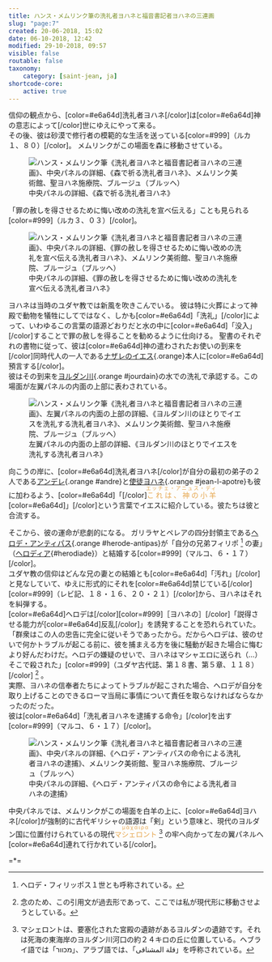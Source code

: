```yaml
---
title: ハンス・メムリンク筆の洗礼者ヨハネと福音書記者ヨハネの三連画
slug: "page:7"
created: 20-06-2018, 15:02
date: 06-10-2018, 12:42
modified: 29-10-2018, 09:57
visible: false
routable: false
taxonomy:
    category: [saint-jean, ja]
shortcode-core:
    active: true
---
```

信仰の観点から、[color=#e6a64d]洗礼者ヨハネ[/color]は[color=#e6a64d]神の意志によって[/color]世にゆえにやって来る。  
その後、彼は砂漠で修行者の模範的な生活を送っている[color=#999]（ルカ１、８０）[/color]。
メムリンクがこの場面を森に移動させている。

<figure><picture>
<source
sizes="(max-width: 767px) 98vw, (min-width: 959px) 50vw, 86vw"
srcset="
/user/sites/docs/pages/01.home/06.bruges/01.hopital-saint-jean/01.saint-jean/07.saint-jean_7/priere-dans-le-desert-280.webp 280w,
/user/sites/docs/pages/01.home/06.bruges/01.hopital-saint-jean/01.saint-jean/07.saint-jean_7/priere-dans-le-desert-380.webp 380w,
/user/sites/docs/pages/01.home/06.bruges/01.hopital-saint-jean/01.saint-jean/07.saint-jean_7/priere-dans-le-desert-480.webp 480w,
/user/sites/docs/pages/01.home/06.bruges/01.hopital-saint-jean/01.saint-jean/07.saint-jean_7/priere-dans-le-desert-640.webp 640w,
/user/sites/docs/pages/01.home/06.bruges/01.hopital-saint-jean/01.saint-jean/07.saint-jean_7/priere-dans-le-desert-840.webp 840w,
/user/sites/docs/pages/01.home/06.bruges/01.hopital-saint-jean/01.saint-jean/07.saint-jean_7/priere-dans-le-desert-1280.webp 1280w,
/user/sites/docs/pages/01.home/06.bruges/01.hopital-saint-jean/01.saint-jean/07.saint-jean_7/priere-dans-le-desert-1600.webp 1600w,
/user/sites/docs/pages/01.home/06.bruges/01.hopital-saint-jean/01.saint-jean/07.saint-jean_7/priere-dans-le-desert-1920.webp 1920w"
type="image/webp" />
<img
src="/user/sites/docs/pages/01.home/06.bruges/01.hopital-saint-jean/01.saint-jean/07.saint-jean_7/priere-dans-le-desert-640.jpg" title="ハンス・メムリンク筆《洗礼者ヨハネと福音書記者ヨハネの三連画》、中央パネルの詳細、《森で祈る洗礼者ヨハネ》、メムリンク美術館、聖ヨハネ施療院、ブルージュ（ブルッヘ）" alt="ハンス・メムリンク筆《洗礼者ヨハネと福音書記者ヨハネの三連画》、中央パネルの詳細、《森で祈る洗礼者ヨハネ》、メムリンク美術館、聖ヨハネ施療院、ブルージュ（ブルッヘ）" class="class-40-img"
sizes="(max-width: 767px) 98vw, (min-width: 959px) 50vw, 86vw"
srcset="
/user/sites/docs/pages/01.home/06.bruges/01.hopital-saint-jean/01.saint-jean/07.saint-jean_7/priere-dans-le-desert-280.jpg 280w,
/user/sites/docs/pages/01.home/06.bruges/01.hopital-saint-jean/01.saint-jean/07.saint-jean_7/priere-dans-le-desert-380.jpg 380w,
/user/sites/docs/pages/01.home/06.bruges/01.hopital-saint-jean/01.saint-jean/07.saint-jean_7/priere-dans-le-desert-480.jpg 480w,
/user/sites/docs/pages/01.home/06.bruges/01.hopital-saint-jean/01.saint-jean/07.saint-jean_7/priere-dans-le-desert-640.jpg 640w,
/user/sites/docs/pages/01.home/06.bruges/01.hopital-saint-jean/01.saint-jean/07.saint-jean_7/priere-dans-le-desert-840.jpg 840w,
/user/sites/docs/pages/01.home/06.bruges/01.hopital-saint-jean/01.saint-jean/07.saint-jean_7/priere-dans-le-desert-1280.jpg 1280w,
/user/sites/docs/pages/01.home/06.bruges/01.hopital-saint-jean/01.saint-jean/07.saint-jean_7/priere-dans-le-desert-1600.jpg 1600w,
/user/sites/docs/pages/01.home/06.bruges/01.hopital-saint-jean/01.saint-jean/07.saint-jean_7/priere-dans-le-desert-1920.jpg 1920w">
</picture><figcaption>中央パネルの詳細、《森で祈る洗礼者ヨハネ》</figcaption></figure>

「罪の赦しを得させるために悔い改めの洗礼を宣べ伝える」ことも見られる[color=#999]（ルカ３、０３）[/color]。

<figure><picture>
<source
sizes="(max-width: 767px) 98vw, (min-width: 959px) 50vw, 86vw"
srcset="
/user/sites/docs/pages/01.home/06.bruges/01.hopital-saint-jean/01.saint-jean/07.saint-jean_7/proclamation-280.webp 280w,
/user/sites/docs/pages/01.home/06.bruges/01.hopital-saint-jean/01.saint-jean/07.saint-jean_7/proclamation-380.webp 380w,
/user/sites/docs/pages/01.home/06.bruges/01.hopital-saint-jean/01.saint-jean/07.saint-jean_7/proclamation-480.webp 480w,
/user/sites/docs/pages/01.home/06.bruges/01.hopital-saint-jean/01.saint-jean/07.saint-jean_7/proclamation-640.webp 640w,
/user/sites/docs/pages/01.home/06.bruges/01.hopital-saint-jean/01.saint-jean/07.saint-jean_7/proclamation-840.webp 840w,
/user/sites/docs/pages/01.home/06.bruges/01.hopital-saint-jean/01.saint-jean/07.saint-jean_7/proclamation-1280.webp 1280w,
/user/sites/docs/pages/01.home/06.bruges/01.hopital-saint-jean/01.saint-jean/07.saint-jean_7/proclamation-1600.webp 1600w,
/user/sites/docs/pages/01.home/06.bruges/01.hopital-saint-jean/01.saint-jean/07.saint-jean_7/proclamation-1920.webp 1920w"
type="image/webp" />
<img
src="/user/sites/docs/pages/01.home/06.bruges/01.hopital-saint-jean/01.saint-jean/07.saint-jean_7/proclamation-640.jpg" title="ハンス・メムリンク筆《洗礼者ヨハネと福音書記者ヨハネの三連画》、中央パネルの詳細、《罪の赦しを得させるために悔い改めの洗礼を宣べ伝える洗礼者ヨハネ》、メムリンク美術館、聖ヨハネ施療院、ブルージュ（ブルッヘ）" alt="ハンス・メムリンク筆《洗礼者ヨハネと福音書記者ヨハネの三連画》、中央パネルの詳細、《罪の赦しを得させるために悔い改めの洗礼を宣べ伝える洗礼者ヨハネ》、メムリンク美術館、聖ヨハネ施療院、ブルージュ（ブルッヘ）" class="class-40-img"
sizes="(max-width: 767px) 98vw, (min-width: 959px) 50vw, 86vw"
srcset="
/user/sites/docs/pages/01.home/06.bruges/01.hopital-saint-jean/01.saint-jean/07.saint-jean_7/proclamation-280.jpg 280w,
/user/sites/docs/pages/01.home/06.bruges/01.hopital-saint-jean/01.saint-jean/07.saint-jean_7/proclamation-380.jpg 380w,
/user/sites/docs/pages/01.home/06.bruges/01.hopital-saint-jean/01.saint-jean/07.saint-jean_7/proclamation-480.jpg 480w,
/user/sites/docs/pages/01.home/06.bruges/01.hopital-saint-jean/01.saint-jean/07.saint-jean_7/proclamation-640.jpg 640w,
/user/sites/docs/pages/01.home/06.bruges/01.hopital-saint-jean/01.saint-jean/07.saint-jean_7/proclamation-840.jpg 840w,
/user/sites/docs/pages/01.home/06.bruges/01.hopital-saint-jean/01.saint-jean/07.saint-jean_7/proclamation-1280.jpg 1280w,
/user/sites/docs/pages/01.home/06.bruges/01.hopital-saint-jean/01.saint-jean/07.saint-jean_7/proclamation-1600.jpg 1600w,
/user/sites/docs/pages/01.home/06.bruges/01.hopital-saint-jean/01.saint-jean/07.saint-jean_7/proclamation-1920.jpg 1920w">
</picture><figcaption>中央パネルの詳細、《罪の赦しを得させるために悔い改めの洗礼を宣べ伝える洗礼者ヨハネ》</figcaption></figure>

ヨハネは当時のユダヤ教では新風を吹きこんでいる。
彼は特に火葬によって神殿で動物を犠牲にしてではなく、しかも[color=#e6a64d]「洗礼」[/color]によって、いわゆるこの言葉の語源どおりだと水の中に[color=#e6a64d]「没入」[/color]することで罪の赦しを得ることを勧めるように仕向ける。
聖書のそれぞれの書物に従って、彼は[color=#e6a64d]神の遣わされたお使いの到来を[/color]同時代人の一人である[ナザレのイエス][25]{.orange}本人に[color=#e6a64d]預言する[/color]。  
彼はその到来を[ヨルダン川][26]{.orange #jourdain}の水での洗礼で承認する。この場面が左翼パネルの内面の上部に表わされている。

<figure><picture>
<source
sizes="(max-width: 767px) 98vw, (min-width: 959px) 50vw, 86vw"
srcset="
/user/sites/docs/pages/01.home/06.bruges/01.hopital-saint-jean/01.saint-jean/07.saint-jean_7/baptème-280.webp 280w,
/user/sites/docs/pages/01.home/06.bruges/01.hopital-saint-jean/01.saint-jean/07.saint-jean_7/baptème-380.webp 380w,
/user/sites/docs/pages/01.home/06.bruges/01.hopital-saint-jean/01.saint-jean/07.saint-jean_7/baptème-480.webp 480w,
/user/sites/docs/pages/01.home/06.bruges/01.hopital-saint-jean/01.saint-jean/07.saint-jean_7/baptème-640.webp 640w,
/user/sites/docs/pages/01.home/06.bruges/01.hopital-saint-jean/01.saint-jean/07.saint-jean_7/baptème-840.webp 840w,
/user/sites/docs/pages/01.home/06.bruges/01.hopital-saint-jean/01.saint-jean/07.saint-jean_7/baptème-1280.webp 1280w,
/user/sites/docs/pages/01.home/06.bruges/01.hopital-saint-jean/01.saint-jean/07.saint-jean_7/baptème-1600.webp 1600w,
/user/sites/docs/pages/01.home/06.bruges/01.hopital-saint-jean/01.saint-jean/07.saint-jean_7/baptème-1920.webp 1920w"
type="image/webp" />
<img
src="/user/sites/docs/pages/01.home/06.bruges/01.hopital-saint-jean/01.saint-jean/07.saint-jean_7/baptème-640.jpg" title="ハンス・メムリンク筆《洗礼者ヨハネと福音書記者ヨハネの三連画》、左翼パネルの内面の上部の詳細、《ヨルダン川のほとりでイエスを洗礼する洗礼者ヨハネ》、メムリンク美術館、聖ヨハネ施療院、ブルージュ（ブルッヘ）" alt="ハンス・メムリンク筆《洗礼者ヨハネと福音書記者ヨハネの三連画》、左翼パネルの内面の上部の詳細、《ヨルダン川のほとりでイエスを洗礼する洗礼者ヨハネ》、メムリンク美術館、聖ヨハネ施療院、ブルージュ（ブルッヘ）" class="class-40-img"
sizes="(max-width: 767px) 98vw, (min-width: 959px) 50vw, 86vw"
srcset="
/user/sites/docs/pages/01.home/06.bruges/01.hopital-saint-jean/01.saint-jean/07.saint-jean_7/baptème-280.jpg 280w,
/user/sites/docs/pages/01.home/06.bruges/01.hopital-saint-jean/01.saint-jean/07.saint-jean_7/baptème-380.jpg 380w,
/user/sites/docs/pages/01.home/06.bruges/01.hopital-saint-jean/01.saint-jean/07.saint-jean_7/baptème-480.jpg 480w,
/user/sites/docs/pages/01.home/06.bruges/01.hopital-saint-jean/01.saint-jean/07.saint-jean_7/baptème-640.jpg 640w,
/user/sites/docs/pages/01.home/06.bruges/01.hopital-saint-jean/01.saint-jean/07.saint-jean_7/baptème-840.jpg 840w,
/user/sites/docs/pages/01.home/06.bruges/01.hopital-saint-jean/01.saint-jean/07.saint-jean_7/baptème-1280.jpg 1280w,
/user/sites/docs/pages/01.home/06.bruges/01.hopital-saint-jean/01.saint-jean/07.saint-jean_7/baptème-1600.jpg 1600w,
/user/sites/docs/pages/01.home/06.bruges/01.hopital-saint-jean/01.saint-jean/07.saint-jean_7/baptème-1920.jpg 1920w">
</picture><figcaption>左翼パネルの内面の上部の詳細、《ヨルダン川のほとりでイエスを洗礼する洗礼者ヨハネ》</figcaption></figure>

向こうの岸に、[color=#e6a64d]洗礼者ヨハネ[/color]が自分の最初の弟子の２人である[アンデレ][11]{.orange #andre}と[使徒ヨハネ][12]{.orange #jean-l-apotre}も彼に加わるよう、[color=#e6a64d]「[/color]<ruby lang="ja" style="color:#e6a64d;">これは&#12289;神の小羊<rp>(</rp><rt lang="la" style="color:#e6a64d;font-size: 70%;letter-spacing: 2px;">エッチェ・アニュス・ディ</rt><rp>)</rp></ruby>[color=#e6a64d]」[/color]という言葉でイエスに紹介している。彼たちは彼と合流する。

そこから、彼の運命が悲劇的になる。
ガリラヤとペレアの四分封領主である[ヘロデ・アンティパス][5]{.orange #herode-antipas}が「自分の兄弟フィリポ [^2] の妻」（[ヘロディア][6]{#herodiade}）と結婚する[color=#999]（マルコ、６・１７）[/color]。  
ユダヤ教の信仰はどんな兄の妻との結婚とも[color=#e6a64d]「汚れ」[/color]と見なしていて、ゆえに形式的にそれを[color=#e6a64d]禁じている[/color][color=#999]（レビ記、１８・１６、２０・２１）[/color]から、ヨハネはそれを糾弾する。  
[color=#e6a64d]ヘロデは[/color][color=#999]［ヨハネの］[/color]「説得させる能力が[color=#e6a64d]反乱[/color]」を誘発することを恐れられていた。
「群衆はこの人の忠告に完全に従いそうであったから。だからヘロデは、彼のせいで何かトラブルが起こる前に、彼を捕まえる方を後に騒動が起きた場合に悔むより好んだわけだ。ヘロデの嫌疑のせいで、ヨハネはマシャエロに送られ（…）そこで殺された」[color=#999]（ユダヤ古代誌、第１８書、第５章、１１８）[/color] [^1] 。  
実際、ヨハネの信奉者たちによってトラブルが起こされた場合、ヘロデが自分を取り上げることのできるローマ当局に事情について責任を取らなければならなかったのだった。  
彼は[color=#e6a64d]「洗礼者ヨハネを逮捕する命令」[/color]を出す[color=#999]（マルコ、６・１７）[/color]。

<figure><picture>
<source
sizes="(max-width: 767px) 98vw, (min-width: 959px) 50vw, 86vw"
srcset="
/user/sites/docs/pages/01.home/06.bruges/01.hopital-saint-jean/01.saint-jean/07.saint-jean_7/arrestation-280.webp 280w,
/user/sites/docs/pages/01.home/06.bruges/01.hopital-saint-jean/01.saint-jean/07.saint-jean_7/arrestation-380.webp 380w,
/user/sites/docs/pages/01.home/06.bruges/01.hopital-saint-jean/01.saint-jean/07.saint-jean_7/arrestation-480.webp 480w,
/user/sites/docs/pages/01.home/06.bruges/01.hopital-saint-jean/01.saint-jean/07.saint-jean_7/arrestation-640.webp 640w,
/user/sites/docs/pages/01.home/06.bruges/01.hopital-saint-jean/01.saint-jean/07.saint-jean_7/arrestation-840.webp 840w,
/user/sites/docs/pages/01.home/06.bruges/01.hopital-saint-jean/01.saint-jean/07.saint-jean_7/arrestation-1280.webp 1280w,
/user/sites/docs/pages/01.home/06.bruges/01.hopital-saint-jean/01.saint-jean/07.saint-jean_7/arrestation-1600.webp 1600w,
/user/sites/docs/pages/01.home/06.bruges/01.hopital-saint-jean/01.saint-jean/07.saint-jean_7/arrestation-1920.webp 1920w"
type="image/webp" />
<img
src="/user/sites/docs/pages/01.home/06.bruges/01.hopital-saint-jean/01.saint-jean/07.saint-jean_7/arrestation-640.jpg" title="ハンス・メムリンク筆《洗礼者ヨハネと福音書記者ヨハネの三連画》、中央パネルの詳細、《ヘロデ・アンティパスの命令による洗礼者ヨハネの逮捕》、メムリンク美術館、聖ヨハネ施療院、ブルージュ（ブルッヘ）" alt="ハンス・メムリンク筆《洗礼者ヨハネと福音書記者ヨハネの三連画》、中央パネルの詳細、《ヘロデ・アンティパスの命令による洗礼者ヨハネの逮捕》、メムリンク美術館、聖ヨハネ施療院、ブルージュ（ブルッヘ）" class="class-diane-img"
sizes="(max-width: 767px) 98vw, (min-width: 959px) 50vw, 86vw"
srcset="
/user/sites/docs/pages/01.home/06.bruges/01.hopital-saint-jean/01.saint-jean/07.saint-jean_7/arrestation-280.jpg 280w,
/user/sites/docs/pages/01.home/06.bruges/01.hopital-saint-jean/01.saint-jean/07.saint-jean_7/arrestation-380.jpg 380w,
/user/sites/docs/pages/01.home/06.bruges/01.hopital-saint-jean/01.saint-jean/07.saint-jean_7/arrestation-480.jpg 480w,
/user/sites/docs/pages/01.home/06.bruges/01.hopital-saint-jean/01.saint-jean/07.saint-jean_7/arrestation-640.jpg 640w,
/user/sites/docs/pages/01.home/06.bruges/01.hopital-saint-jean/01.saint-jean/07.saint-jean_7/arrestation-840.jpg 840w,
/user/sites/docs/pages/01.home/06.bruges/01.hopital-saint-jean/01.saint-jean/07.saint-jean_7/arrestation-1280.jpg 1280w,
/user/sites/docs/pages/01.home/06.bruges/01.hopital-saint-jean/01.saint-jean/07.saint-jean_7/arrestation-1600.jpg 1600w,
/user/sites/docs/pages/01.home/06.bruges/01.hopital-saint-jean/01.saint-jean/07.saint-jean_7/arrestation-1920.jpg 1920w">
</picture><figcaption>中央パネルの詳細、《ヘロデ・アンティパスの命令による洗礼者ヨハネの逮捕》</figcaption></figure>

中央パネルでは、メムリンクがこの場面を白羊の上に、[color=#e6a64d]ヨハネ[/color]が強制的に古代ギリシャの語源は「剣」という意味と、現代のヨルダン国に位置付けられているの現代<ruby lang="ja" style="color:#e6a64d;">マシェロント<rp>(</rp><rt lang="grc" style="color:#e6a64d;font-size: 70%;letter-spacing: 2px;">μάχαιρα</rt><rp>)</rp></ruby> [^3] の牢へ向かって左の翼パネルへ[color=#e6a64d]連れて行かれている[/color]。

=*=

[^1]: 念のため、この引用文が過去形であって、ここでは私が現代形に移動させようとしている。

[^2]: ヘロデ・フィリッポス１世とも呼称されている。

[^3]: マシェロントは、要塞化された宮殿の遺跡があるヨルダンの遺跡です。それは死海の東海岸のヨルダン川河口の約２４キロの丘に位置している。ヘブライ語では「מכוור」、アラブ語では、「قلة المشناقى」を呼称されている。

[5]: https://ja.wikipedia.org/wiki/ヘロデ・アンティパス "https://ja.wikipedia.org/wiki/ヘロデ・アンティパス"
[6]: https://ja.wikipedia.org/wiki/ヘロデヤ "https://ja.wikipedia.org/wiki/ヘロディア"
[11]: https://ja.wikipedia.org/wiki/アンデレ "https://ja.wikipedia.org/wiki/アンデレ"
[12]: https://ja.wikipedia.org/wiki/ヨハネ_(使徒) "https://ja.wikipedia.org/wiki/ヨハネ_(使徒)"
[25]: https://ja.wikipedia.org/wiki/ナザレのイエス "https://ja.wikipedia.org/wiki/ナザレのイエス"
[26]: https://ja.wikipedia.org/wiki/ヨルダン川 "https://ja.wikipedia.org/wiki/ヨルダン川"
